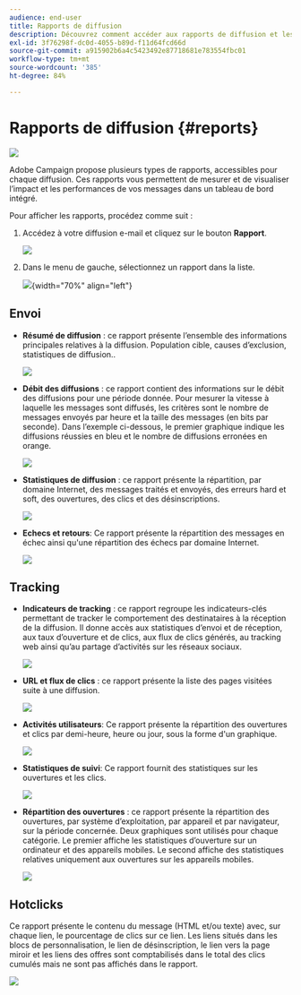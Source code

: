 ```yaml
---
audience: end-user
title: Rapports de diffusion
description: Découvrez comment accéder aux rapports de diffusion et les utiliser
exl-id: 3f76298f-dc0d-4055-b89d-f11d64fcd66d
source-git-commit: a915902b6a4c5423492e87718681e783554fbc01
workflow-type: tm+mt
source-wordcount: '385'
ht-degree: 84%

---
```


# Rapports de diffusion {#reports}

![](../assets/do-not-localize/badge.png)

<!--
detail delivery reports and how to access them

same content as in v7 (excepted for the navigation that is similar to AJO
-->

Adobe Campaign propose plusieurs types de rapports, accessibles pour chaque diffusion. Ces rapports vous permettent de mesurer et de visualiser l’impact et les performances de vos messages dans un tableau de bord intégré.

Pour afficher les rapports, procédez comme suit :

1. Accédez à votre diffusion e-mail et cliquez sur le bouton **Rapport**.

   ![](assets/reporting.png)

1. Dans le menu de gauche, sélectionnez un rapport dans la liste.

   ![](assets/reporting2.png){width="70%" align="left"}

## Envoi

* **Résumé de diffusion** : ce rapport présente l’ensemble des informations principales relatives à la diffusion. Population cible, causes d’exclusion, statistiques de diffusion..

   ![](assets/reporting3.png)

* **Débit des diffusions** : ce rapport contient des informations sur le débit des diffusions pour une période donnée. Pour mesurer la vitesse à laquelle les messages sont diffusés, les critères sont le nombre de messages envoyés par heure et la taille des messages (en bits par seconde). Dans l’exemple ci-dessous, le premier graphique indique les diffusions réussies en bleu et le nombre de diffusions erronées en orange.

   ![](assets/reporting3bis.png)

* **Statistiques de diffusion** : ce rapport présente la répartition, par domaine Internet, des messages traités et envoyés, des erreurs hard et soft, des ouvertures, des clics et des désinscriptions.

   ![](assets/reporting4.png)

* **Echecs et retours**: Ce rapport présente la répartition des messages en échec ainsi qu&#39;une répartition des échecs par domaine Internet.

   ![](assets/reporting5.png)

## Tracking

* **Indicateurs de tracking** : ce rapport regroupe les indicateurs-clés permettant de tracker le comportement des destinataires à la réception de la diffusion. Il donne accès aux statistiques d’envoi et de réception, aux taux d’ouverture et de clics, aux flux de clics générés, au tracking web ainsi qu’au partage d’activités sur les réseaux sociaux.

   ![](assets/reporting6.png)

* **URL et flux de clics** : ce rapport présente la liste des pages visitées suite à une diffusion.

   ![](assets/reporting7.png)

* **Activités utilisateurs**: Ce rapport présente la répartition des ouvertures et clics par demi-heure, heure ou jour, sous la forme d&#39;un graphique.

   ![](assets/reporting8.png)

* **Statistiques de suivi**: Ce rapport fournit des statistiques sur les ouvertures et les clics.

   ![](assets/reporting9.png)

* **Répartition des ouvertures** : ce rapport présente la répartition des ouvertures, par système d’exploitation, par appareil et par navigateur, sur la période concernée. Deux graphiques sont utilisés pour chaque catégorie. Le premier affiche les statistiques d’ouverture sur un ordinateur et des appareils mobiles. Le second affiche des statistiques relatives uniquement aux ouvertures sur les appareils mobiles.

   ![](assets/reporting10.png)

## Hotclicks

Ce rapport présente le contenu du message (HTML et/ou texte) avec, sur chaque lien, le pourcentage de clics sur ce lien. Les liens situés dans les blocs de personnalisation, le lien de désinscription, le lien vers la page miroir et les liens des offres sont comptabilisés dans le total des clics cumulés mais ne sont pas affichés dans le rapport.

![](assets/reporting11.png)
